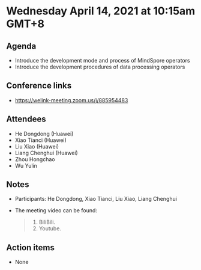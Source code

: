 # Wednesday April 14, 2021 at 10:15am GMT+8

## Agenda

- Introduce the development mode and process of MindSpore operators
- Introduce the development procedures of data processing operators

## Conference links

- <https://welink-meeting.zoom.us/j/885954483>

## Attendees

- He Dongdong (Huawei)
- Xiao Tianci (Huawei)
- Liu Xiao (Huawei)
- Liang Chenghui (Huawei)
- Zhou Hongchao
- Wu Yulin

## Notes

- Participants: He Dongdong, Xiao Tianci, Liu Xiao, Liang Chenghui
- The meeting video can be found:

    > 1. BiliBili.
    > 2. Youtube.

## Action items

- None
